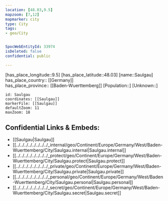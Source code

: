 ```yaml
---
location: [48.03,9.5] 
mapzoom: [7,12] 
mapmarker: city 
type: City
tags:
- geo/City


SpocWebEntityId: 33974
isDeleted: false
confidential: public

---
```

[has_place_longitude::9.5] 
[has_place_latitude::48.03] 
[name::Saulgau] 
has_place_country:: [[Germany]]  
has_place_province:: [[Baden-Wuerttemberg]] 
[Population::] 
[Unknown::] 


```leaflet
id: Saulgau
coordinates: [[Saulgau]] 
markerFile: [[Saulgau]] 
defaultZoom: 11 
maxZoom: 18
```


## Confidential Links & Embeds: 
- [[Saulgau|Saulgau]]  
- [[../../../../../../../../_internal/geo/Continent/Europe/Germany/West/Baden-Wuerttemberg/City/Saulgau.internal|Saulgau.internal]] 
- [[../../../../../../../../_protect/geo/Continent/Europe/Germany/West/Baden-Wuerttemberg/City/Saulgau.protect|Saulgau.protect]] 
- [[../../../../../../../../_private/geo/Continent/Europe/Germany/West/Baden-Wuerttemberg/City/Saulgau.private|Saulgau.private]] 
- [[../../../../../../../../_personal/geo/Continent/Europe/Germany/West/Baden-Wuerttemberg/City/Saulgau.personal|Saulgau.personal]] 
- [[../../../../../../../../_secret/geo/Continent/Europe/Germany/West/Baden-Wuerttemberg/City/Saulgau.secret|Saulgau.secret]] 
